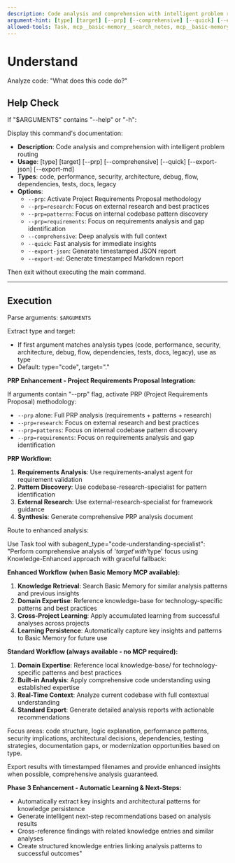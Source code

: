 ```yaml
---
description: Code analysis and comprehension with intelligent problem routing
argument-hint: [type] [target] [--prp] [--comprehensive] [--quick] [--export-json] [--export-md] [--help]
allowed-tools: Task, mcp__basic-memory__search_notes, mcp__basic-memory__write_note, mcp__basic-memory__build_context
---
```


# Understand

Analyze code: "What does this code do?"

## Help Check

If "$ARGUMENTS" contains "--help" or "-h":

Display this command's documentation:

- **Description**: Code analysis and comprehension with intelligent problem routing
- **Usage**: [type] [target] [--prp] [--comprehensive] [--quick] [--export-json] [--export-md]
- **Types**: code, performance, security, architecture, debug, flow, dependencies, tests, docs, legacy
- **Options**:
  - `--prp`: Activate Project Requirements Proposal methodology
  - `--prp=research`: Focus on external research and best practices
  - `--prp=patterns`: Focus on internal codebase pattern discovery
  - `--prp=requirements`: Focus on requirements analysis and gap identification
  - `--comprehensive`: Deep analysis with full context
  - `--quick`: Fast analysis for immediate insights
  - `--export-json`: Generate timestamped JSON report
  - `--export-md`: Generate timestamped Markdown report

Then exit without executing the main command.

---

## Execution

Parse arguments: `$ARGUMENTS`

Extract type and target:

- If first argument matches analysis types (code, performance, security, architecture, debug, flow, dependencies, tests, docs, legacy), use as type
- Default: type="code", target="."

**PRP Enhancement - Project Requirements Proposal Integration:**

If arguments contain "--prp" flag, activate PRP (Project Requirements Proposal) methodology:

- `--prp` alone: Full PRP analysis (requirements + patterns + research)
- `--prp=research`: Focus on external research and best practices
- `--prp=patterns`: Focus on internal codebase pattern discovery
- `--prp=requirements`: Focus on requirements analysis and gap identification

**PRP Workflow:**

1. **Requirements Analysis**: Use requirements-analyst agent for requirement validation
2. **Pattern Discovery**: Use codebase-research-specialist for pattern identification
3. **External Research**: Use external-research-specialist for framework guidance
4. **Synthesis**: Generate comprehensive PRP analysis document

Route to enhanced analysis:

Use Task tool with subagent_type="code-understanding-specialist":
"Perform comprehensive analysis of '$target' with '$type' focus using Knowledge-Enhanced approach with graceful fallback:

**Enhanced Workflow (when Basic Memory MCP available):**

1. **Knowledge Retrieval**: Search Basic Memory for similar analysis patterns and previous insights
2. **Domain Expertise**: Reference knowledge-base for technology-specific patterns and best practices  
3. **Cross-Project Learning**: Apply accumulated learning from successful analyses across projects
4. **Learning Persistence**: Automatically capture key insights and patterns to Basic Memory for future use

**Standard Workflow (always available - no MCP required):**

1. **Domain Expertise**: Reference local knowledge-base/ for technology-specific patterns and best practices
2. **Built-in Analysis**: Apply comprehensive code understanding using established expertise
3. **Real-Time Context**: Analyze current codebase with full contextual understanding
4. **Standard Export**: Generate detailed analysis reports with actionable recommendations

Focus areas: code structure, logic explanation, performance patterns, security implications, architectural decisions, dependencies, testing strategies, documentation gaps, or modernization opportunities based on type.

Export results with timestamped filenames and provide enhanced insights when possible, comprehensive analysis guaranteed.

**Phase 3 Enhancement - Automatic Learning & Next-Steps:**

- Automatically extract key insights and architectural patterns for knowledge persistence
- Generate intelligent next-step recommendations based on analysis results
- Cross-reference findings with related knowledge entries and similar analyses
- Create structured knowledge entries linking analysis patterns to successful outcomes"
